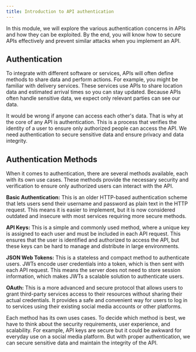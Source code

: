 ```yaml
---
title: Introduction to API authentication
---
```


In this module, we will explore the various authentication concerns in APIs and how they can be exploited. By the end, you will know how to secure APIs effectively and prevent similar attacks when you implement an API.

## Authentication

To integrate with different software or services, APIs will often define methods to share data and perform actions. For example, you might be familiar with delivery services. These services use APIs to share location data and estimated arrival times so you can stay updated. Because APIs often handle sensitive data, we expect only relevant parties can see our data.

It would be wrong if anyone can access each other's data. That is why at the core of any API is authentication. This is a process that verifies the identity of a user to ensure only authorized people can access the API. We need authentication to secure sensitive data and ensure privacy and data integrity.

## Authentication Methods

When it comes to authentication, there are several methods available, each with its own use cases. These methods provide the necessary security and verification to ensure only authorized users can interact with the API.

**Basic Authentication:** This is an older HTTP-based authentication scheme that lets users send their username and password as plain text in the HTTP request. This means it is easier to implement, but it is now considered outdated and insecure with most services requiring more secure methods.

**API Keys:** This is a simple and commonly used method, where a unique key is assigned to each user and must be included in each API request. This ensures that the user is identified and authorized to access the API, but these keys can be hard to manage and distribute in large environments.

**JSON Web Tokens:** This is a stateless and compact method to authenticate users. JWTs encode user credentials into a token, which is then sent with each API request. This means the server does not need to store session information, which makes JWTs a scalable solution to authenticate users.

**OAuth:** This is a more advanced and secure protocol that allows users to grant third-party services access to their resources without sharing their actual credentials. It provides a safe and convenient way for users to log in to services using their existing social media accounts or other platforms.

Each method has its own uses cases. To decide which method is best, we have to think about the security requirements, user experience, and scalability. For example, API keys are secure but it could be awkward for everyday use on a social media platform. But with proper authentication, we can secure sensitive data and maintain the integrity of the API.
